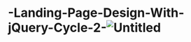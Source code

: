 # -Landing-Page-Design-With-jQuery-Cycle-2-![Untitled](https://user-images.githubusercontent.com/37955758/200565338-c115cdc8-e471-46ae-a2dd-5d248acfc57f.jpg)
